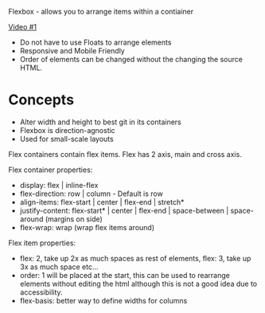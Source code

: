 
Flexbox - allows you to arrange items within a contiainer

[Video #1](https://www.youtube.com/watch?v=JJSoEo8JSnc)
- Do not have to use Floats to arrange elements
- Responsive and Mobile Friendly
- Order of elements can be changed without the changing the source HTML.

# Concepts
- Alter width and height to best git in its containers
- Flexbox is direction-agnostic
- Used for small-scale layouts

Flex containers contain flex items.
Flex has 2 axis, main and cross axis.

Flex container properties:
  - display: flex | inline-flex
  - flex-direction: row | column - Default is row
  - align-items: flex-start | center | flex-end | stretch*
  - justify-content: flex-start* | center | flex-end | space-between | space-around (margins on side)
  - flex-wrap: wrap (wrap flex items around)

Flex item properties:
  - flex: 2, take up 2x as much spaces as rest of elements, flex: 3, take up 3x as much space etc...
  - order: 1 will be placed at the start, this can be used to rearrange elements without editing the html although this is not a good idea due to accessibility. 
  - flex-basis: better way to define widths for columns

  
